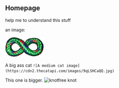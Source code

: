 ## Homepage

help me to understand this stuff

an image:


![knotfree knot](/KnotFreeKnot128Cropped.png)

A big ass cat
``` ![A medium cat image](https://cdn2.thecatapi.com/images/9qLSHCaQQ.jpg) ```

This one is bigger.
![knotfree knot](/logo192.png)
